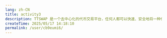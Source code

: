```yaml
---
lang: zh-CN
title: activity3
description: TTSWAP 是一个去中心化的代币交易平台，任何人都可以快速、安全地将一种代币兑换为另一种，无需依赖中心化交易所。
createTime: 2025/05/17 14:18:10
permalink: /user/cb9eumi6/
---
```

